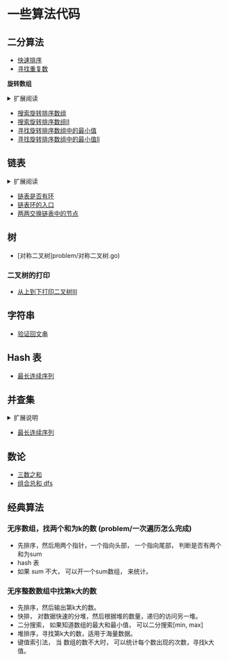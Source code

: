 # 一些算法代码


## 二分算法

* [快速排序](problem/quick_sort.go)
* [寻找重复数](problem/寻找重复数.go)


**旋转数组** 

<details>
<summary> 扩展阅读</summary>
对一个排序的数组进行旋转， 我们可以注意到数组变成两个排序的子数组，并且前一个子数组的所有元素都大于后一个元素的子数组。
并且我们要查找的值，正是这两个数组的分界线。 采用二分法，我们可以判断中间元素是在前一个排序的子数组还是后一个子数组。
</details>

  * [搜索旋转排序数组](problem/搜索旋转排序数组.go)
  * [搜索旋转排序数组II](problem/搜索旋转排序数组II.go)
  * [寻找旋转排序数组中的最小值](problem/寻找旋转排序数组中的最小值.go)
  * [寻找旋转排序数组中的最小值II](problem/寻找旋转排序数组中的最小值II.go)
  
## 链表
<details>
<summary>扩展阅读</summary>

链表环问题
你需要明白， 
* 如果两个快指针最慢指针， 其快指针一定会追上的慢指针。
* 如果快指针的速度为2， 慢指针的速度为1， 如果快慢指针距离为N， 那么在追上慢指针， 其中快指针走了2N， 慢指针走了N。

</details>

* [链表是否有环](problem/判断链表是否有环.go)
* [链表环的入口](problem/求链表的环入口.go)
* [两两交换链表中的节点](problem/problem/两两交换链表中的节点.go)


## 树

* [对称二叉树]problem/对称二叉树.go)


### 二叉树的打印

* [从上到下打印二叉树III](problem/从上到下打印二叉树III.go)




## 字符串
* [验证回文串](problem/验证回文串.go)



## Hash 表
* [最长连续序列](problem/最长连续序列.go)



## 并查集

<details>
<summary>扩展说明</summary>

主要操作：
* 判断两个点是否在一个同一个集合里面
* 合并两个集合(problem/merge)
其中判断两个节点的根节点相同，那么两个节点一定是在同一个节点上。

</details>

* [最长连续序列](problem/最长连续序列c.go)


## 


## 数论
* [三数之和](problem/三数之和.go)
* [组合总和 dfs](problem/组合总和.go)


## 经典算法

### 无序数组，找两个和为k的数 (problem/一次遍历怎么完成)
* 先排序，然后用两个指针，一个指向头部， 一个指向尾部， 判断是否有两个和为sum
* hash 表
* 如果 sum 不大， 可以开一个sum数组， 来统计。


### 无序整数数组中找第k大的数
* 先排序，然后输出第k大的数。
* 快排， 对数据快速的分堆，然后根据堆的数量，递归的访问另一堆。
* 二分搜索， 如果知道数组的最大和最小值， 可以二分搜索[min, max]
* 堆排序，寻找第k大的数，适用于海量数据。
* 键值索引法， 当 数组的数不大时， 可以统计每个数出现的次数，寻找k大值。



